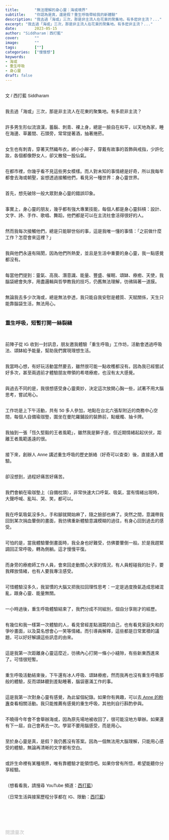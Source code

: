 ```yaml
---
title:       "無法理解的身心靈：海或境界"
subtitle:    "你認為是真，還是假？重生呼吸帶給我的新體驗"
description: "我去過「海或」三次，那是非主流人在花東的聚集地。有多麽非主流？..."
excerpt: "我去過「海或」三次，那是非主流人在花東的聚集地。有多麽非主流？..."
date:        2023-05-15
author: "Siddharam｜西打藍"
cover:       ""
image:       ""
tags:        [""]
categories:  ["慢慢想"]
keywords:
- 海或
- 重生呼吸
- 身心靈
draft: false
---
```


<article style="font-family: 'Noto Sans TC', '微軟正黑體', sans-serif; font-weight: 300;">

<br>文 / 西打藍 Siddharam<br><br>


我去過「海或」三次，那是非主流人在花東的聚集地。有多麽非主流？<br><br>

許多男生形似流浪漢，蓄鬍、刺青、裸上身，總是一臉自在和平，以天地為家，睡在海邊、草叢間、石頭旁，常常提著酒，抽著捲菸。<br><br>

女生也有刺青，穿著天然織布衣，綁小小辮子，穿戴有故事的首飾與戒指，少許化妝，各個都像野女人，卻又散發一股仙氣。<br><br>

在都市裡，你幾乎看不見這些男女模樣。而人對未知的事情總是好奇，所以我每年都會去海或朝聖，妄想透過接觸他們，看見另一種世界：身心靈世界。<br><br>

首先，想先破除一般大眾對身心靈的錯誤印象。<br><br>

事實上，身心靈的朋友，幾乎都有強大專業技能，每個人都是身心靈斜槓：設計、文字、詩、手作、歌唱、舞蹈，他們都是可以在主流社會活得很好的人。<br><br>

然而我每次接觸他們，總是只能聊世俗的事，這是我唯一懂的事情：「之前做什麼工作？怎麼會來這裡？」<br><br>

我與他們永遠有隔閡，因為他們所熱愛，並且是生活中重要的身心靈，我一點感覺都沒有。<br><br>

每當他們提到：靈氣、高我、潛意識、能量、豐盛、催眠、頌缽、療癒、天使，我腦袋總會失序，用盡邏輯與哲學教我的技巧，仍舊無法理解，彷彿隔著一道膜。<br><br>

無論我去多少次海或，總是無法參透，我只能自我安慰是體質、天賦關係，天生只能靠腦袋生活，無法用心。<br><br>

<h3 class="article-h1-color">重生呼吸，短暫打開一絲裂縫</h3><br>

前陣子從 IG 收到一封訊息，朋友邀我體驗「重生呼吸」工作坊，活動會透過呼吸法、頌缽給予能量，幫助我們實現理想生活。<br><br>

我當時心想，有好玩活動當然要去，雖然很可能一點收穫都沒有。因為我已經嘗試好多次，甚至兩週前才體驗朋友帶領的希塔療癒，也沒有太大感覺。<br><br>

與過去不同的是，我很想感受身心靈奧妙，決定這次放開心胸一些，試著不用大腦思考，嘗試用心。<br><br>

工作坊是上下午活動，共有 50 多人參加，地點在台北六張犁附近的商務中心空間，每個人自備瑜珈墊，圍坐在曼陀羅鋪設的裝飾前，點蠟燭、抽卡牌。<br><br>

我抽到一張「恆久堅毅的王者風範」，雖然我是獅子座，但近期情緒起起伏伏，距離王者風範遙遠的很。<br><br>

接下來，創辦人 Anne 講述重生呼吸的歷史脈絡（好奇可以查查）後，直接進入體驗。<br><br>

卻沒想到，過程好痛苦好痛苦。<br><br>

我們會躺在瑜珈墊上（自備枕頭），非常快速大口呼氣、吸氣，當有情緒出現時，大聲呼喊、亂叫、哭、笑，都可以。<br><br>

我在呼氣吸氣沒多久，手和腳就開始麻了，隨之臉部也麻了。突然之間，意識帶我回到某次捐血暈倒的畫面，我彷彿重新體驗意識模糊的過往，有身心回到過去的感受。<br><br>

可怕的是，當我體驗暈倒畫面時，我全身也好難受，仿佛要暈倒一般。於是我趕緊調回正常呼吸，轉為側躺。這才慢慢平復。<br><br>

而身旁的療癒師工作人員，會來回走動關心大家的情況，有人員輕碰我的肚子，要我釋放情緒，也有人要我專注感受。<br><br>

可惜體驗沒多久，我習慣的大腦又把我拉回理性思考：一定是過度換氣造成思緒混亂，跟身心靈、能量無關。<br><br>

一小時過後，重生呼吸體驗結束了，我們分成不同組別，個自分享剛才的經歷。<br><br>

有幾位和我一樣第一次體驗的人，看見曾經差點溺斃的自己，也有看見家庭失和的爭吵畫面，以及莫名想會心一笑等情緒。而引導員解釋，這些都是日常累積的議題，可以好好解讀這些訊息的由來。<br><br>

這是我第一次距離身心靈這麼近，彷彿內心打開一條小小縫隙，有些新東西進來了。可惜很短暫。<br><br>

重生呼吸活動結束後，下午還有冰人呼吸、頌缽療癒，然而我再也沒有重生呼吸那般的體驗，反而頌缽聽到差點睡著，腦袋塞滿工作的事。<br><br>

這是我第一次對身心靈有感覺，為此留個紀錄。如果你有興趣，可以去<a href='https://www.facebook.com/annelaiawakenedself/' target="_blank"> Anne 的粉專</a>查看相關活動。我只能推薦有感覺的重生呼吸，其他則自行斟酌參與。<br><br>

不曉得今年會不會舉辦海或，因為原先場地被收回了，很可能沒地方舉辦。如果還有下一屆，自己會再去一次。學習不要用腦感受，而是用心。<br><br>

至於身心靈是真，是假？我仍舊沒有答案。因為一個無法用大腦理解，只能用心感受的體驗，無論再清晰的文字都有空白。<br><br>

或許生命裡有某種境界，唯有靠體驗才能領悟吧。如果你曾有所悟，希望能聽你分享經驗。<br><br>


（想看看我，請搜尋 YouTube 頻道：<a href="https://www.youtube.com/@siddblue" target="_blank">西打藍</a>）<br><br>
（日常生活與接案歷程分享都在 IG、限動：<a href="https://www.instagram.com/sidd.blue/" target="_blank">西打藍</a>）<br><br>

<!-- <h3 class="article-h1-color"></h3><br> -->

<br><br><br>

</article>

<div style="color: #bfbfbf; font-size: 15px;" id="busuanzi_container_page_pv">
  閱讀量<span id="busuanzi_value_page_pv"></span>次
</div>

<script src="../../js/post.js"></script>
